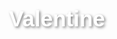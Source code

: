 # Valentine

<!DOCTYPE html>
<html lang="en">
<head>
    <meta charset="UTF-8">
    <meta name="viewport" content="width=device-width, initial-scale=1.0">
    <title>Will You Be My Valentine?</title>
    <style>
        body { 
            text-align: center; 
            font-family: 'Arial', sans-serif; 
            margin-top: 100px;
            background: url('https://source.unsplash.com/1920x1080/?love,hearts') no-repeat center center/cover;
            color: white;
        }
        h1 {
            font-size: 2.5em;
            text-shadow: 2px 2px 4px rgba(0, 0, 0, 0.5);
        }
        .button {
            padding: 15px 30px; 
            font-size: 20px; 
            border: none; 
            border-radius: 10px;
            margin: 10px; 
            cursor: pointer;
            transition: 0.3s ease-in-out;
        }
        .yes { background-color: #ff4081; color: white; }
        .yes:hover { background-color: #e91e63; transform: scale(1.1); }
        .no { background-color: #f44336; color: white; position: absolute; }
        
        /* Heart Animation */
        @keyframes heartbeat {
            0% { transform: scale(1); }
            50% { transform: scale(1.2); }
            100% { transform: scale(1); }
        }
        .heart {
            font-size: 50px;
            display: inline-block;
            animation: heartbeat 1s infinite;
        }
    </style>
</head>
<body>
    <h1>Will You Be My Valentine? ❤️</h1>
    <span class="heart">💖</span>
    <br>
    <button class="button yes" onclick="yesClicked()">Yes</button>
    <button class="button no" id="no" onmouseover="moveNo()" onclick="noClicked()">No</button>

    <script>
        function yesClicked() {
            alert("Yay! ❤️ I can't wait!");
            window.location.href = "yes.html";
        }

        function moveNo() {
            let x = Math.random() * (window.innerWidth - 100);
            let y = Math.random() * (window.innerHeight - 50);
            document.getElementById('no').style.left = `${x}px`;
            document.getElementById('no').style.top = `${y}px`;
        }

        function noClicked() {
            alert("Are you sure? 🥺");
            setTimeout(() => {
                alert("Think again... 😢");
                setTimeout(() => {
                    alert("Just say YES! ❤️");
                }, 1000);
            }, 1000);
        }
    </script>
</body>
</html>

